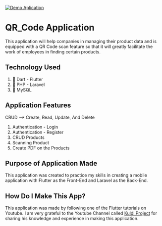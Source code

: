 [![Demo Aplication](https://i9.ytimg.com/vi/-r2XEqVkmlU/mqdefault.jpg?v=6471aa1f&sqp=CJy4yKMG&rs=AOn4CLA6-AHAtyvhbn_I385Ge3Q1EqbOnQ)](https://youtu.be/-r2XEqVkmlU)

# QR_Code Application

This application will help companies in managing their product data and is equipped with a QR Code scan feature so that it will greatly facilitate the work of employees in finding certain products.

## Technology Used

1. 📱 Dart - Flutter
2. 📡 PHP - Laravel
3. 💾 MySQL

## Application Features

CRUD --> Create, Read, Update, And Delete

1. Authentication - Login
2. Authentication - Register
3. CRUD Products
4. Scanning Product
5. Create PDF on the Products

## Purpose of Application Made

This application was created to practice my skills in creating a mobile application with Flutter as the Front-End and Laravel as the Back-End.

## How Do I Make This App?

This application was made by following one of the Flutter tutorials on Youtube. I am very grateful to the Youtube Channel called [Kuldi Project](https://www.youtube.com/@KuldiiProject) for sharing his knowledge and experience in making this application.

